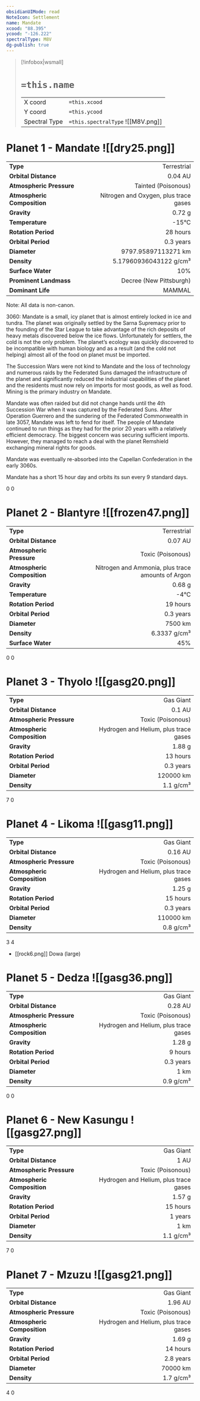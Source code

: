 ```yaml
---
obsidianUIMode: read
NoteIcon: Settlement
name: Mandate
xcood: "88.395"
ycood: "-126.222"
spectralType: M8V
dg-publish: true
---
```

> [!infobox|wsmall]
> # `=this.name`
> | | |
> | - | - |
> | X coord | `=this.xcood` |
> | Y coord| `=this.ycood` |
> | Spectral Type | `=this.spectralType` ![[M8V.png]] |

# Planet 1 - Mandate ![[dry25.png]]
|                             |                           |
| --------------------------- | -------------------------:|
| **Type**                    |             Terrestrial |
| **Orbital Distance**        |   0.04 AU |
| **Atmospheric Pressure**    |       Tainted (Poisonous) |
| **Atmospheric Composition** |      Nitrogen and Oxygen, plus trace gases |
| **Gravity**                 |        0.72 g |
| **Temperature**             |    -15°C |
| **Rotation Period**         |  28 hours |
| **Orbital Period** | 0.3 years |
| **Diameter**                |      9797.95897113271 km | 
| **Density**                 |    5.17960936043122 g/cm³ |
| **Surface Water**           |           10% | 
| **Prominent Landmass**      |         Decree (New Pittsburgh) | 
| **Dominant Life**           |         MAMMAL |

Note: All data is non-canon.

3060: Mandate is a small, icy planet that is almost entirely locked in ice and tundra. The planet was originally settled by the Sarna Supremacy prior to the founding of the Star League to take advantage of the rich deposits of heavy metals discovered below the ice flows. Unfortunately for settlers, the cold is not the only problem. The planet’s ecology was quickly discovered to be incompatible with human biology and as a result (and the cold not helping) almost all of the food on planet must be imported.

The Succession Wars were not kind to Mandate and the loss of technology and numerous raids by the Federated Suns damaged the infrastructure of the planet and significantly reduced the industrial capabilities of the planet and the residents must now rely on imports for most goods, as well as food. Mining is the primary industry on Mandate.

Mandate was often raided but did not change hands until the 4th Succession War when it was captured by the Federated Suns. After Operation Guerrero and the sundering of the Federated Commonwealth in late 3057, Mandate was left to fend for itself. The people of Mandate continued to run things as they had for the prior 20 years with a relatively efficient democracy. The biggest concern was securing sufficient imports. However, they managed to reach a deal with the planet Remshield exchanging mineral rights for goods.

Mandate was eventually re-absorbed into the Capellan Confederation in the early 3060s.

Mandate has a short 15 hour day and orbits its sun every 9 standard days.

0
0



# Planet 2 - Blantyre ![[frozen47.png]]
|                             |                           |
| --------------------------- | -------------------------:|
| **Type**                    |             Terrestrial |
| **Orbital Distance**        |   0.07 AU |
| **Atmospheric Pressure**    |       Toxic (Poisonous) |
| **Atmospheric Composition** |      Nitrogen and Ammonia, plus trace amounts of Argon |
| **Gravity**                 |        0.68 g |
| **Temperature**             |    -4°C |
| **Rotation Period**         |  19 hours |
| **Orbital Period** | 0.3 years |
| **Diameter**                |      7500 km | 
| **Density**                 |    6.3337 g/cm³ |
| **Surface Water**           |           45% | 



0
0



# Planet 3 - Thyolo ![[gasg20.png]]
|                             |                           |
| --------------------------- | -------------------------:|
| **Type**                    |             Gas Giant |
| **Orbital Distance**        |   0.1 AU |
| **Atmospheric Pressure**    |       Toxic (Poisonous) |
| **Atmospheric Composition** |      Hydrogen and Helium, plus trace gases |
| **Gravity**                 |        1.88 g |
| **Rotation Period**         |  13 hours |
| **Orbital Period** | 0.3 years |
| **Diameter**                |      120000 km | 
| **Density**                 |    1.1 g/cm³ |



7
0



# Planet 4 - Likoma ![[gasg11.png]]
|                             |                           |
| --------------------------- | -------------------------:|
| **Type**                    |             Gas Giant |
| **Orbital Distance**        |   0.16 AU |
| **Atmospheric Pressure**    |       Toxic (Poisonous) |
| **Atmospheric Composition** |      Hydrogen and Helium, plus trace gases |
| **Gravity**                 |        1.25 g |
| **Rotation Period**         |  15 hours |
| **Orbital Period** | 0.3 years |
| **Diameter**                |      110000 km | 
| **Density**                 |    0.8 g/cm³ |



3
4

- [[rock6.png]] Dowa (large)

# Planet 5 - Dedza ![[gasg36.png]]
|                             |                           |
| --------------------------- | -------------------------:|
| **Type**                    |             Gas Giant |
| **Orbital Distance**        |   0.28 AU |
| **Atmospheric Pressure**    |       Toxic (Poisonous) |
| **Atmospheric Composition** |      Hydrogen and Helium, plus trace gases |
| **Gravity**                 |        1.28 g |
| **Rotation Period**         |  9 hours |
| **Orbital Period** | 0.3 years |
| **Diameter**                |      1 km | 
| **Density**                 |    0.9 g/cm³ |



0
0



# Planet 6 - New Kasungu ![[gasg27.png]]
|                             |                           |
| --------------------------- | -------------------------:|
| **Type**                    |             Gas Giant |
| **Orbital Distance**        |   1 AU |
| **Atmospheric Pressure**    |       Toxic (Poisonous) |
| **Atmospheric Composition** |      Hydrogen and Helium, plus trace gases |
| **Gravity**                 |        1.57 g |
| **Rotation Period**         |  15 hours |
| **Orbital Period** | 1 years |
| **Diameter**                |      1 km | 
| **Density**                 |    1.1 g/cm³ |



7
0



# Planet 7 - Mzuzu ![[gasg21.png]]
|                             |                           |
| --------------------------- | -------------------------:|
| **Type**                    |             Gas Giant |
| **Orbital Distance**        |   1.96 AU |
| **Atmospheric Pressure**    |       Toxic (Poisonous) |
| **Atmospheric Composition** |      Hydrogen and Helium, plus trace gases |
| **Gravity**                 |        1.69 g |
| **Rotation Period**         |  14 hours |
| **Orbital Period** | 2.8 years |
| **Diameter**                |      70000 km | 
| **Density**                 |    1.7 g/cm³ |



4
0



